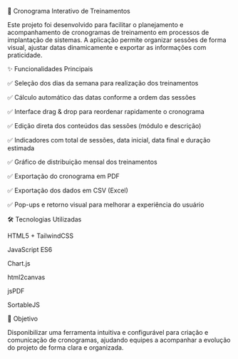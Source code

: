 📌 Cronograma Interativo de Treinamentos

Este projeto foi desenvolvido para facilitar o planejamento e acompanhamento de cronogramas de treinamento em processos de implantação de sistemas. A aplicação permite organizar sessões de forma visual, ajustar datas dinamicamente e exportar as informações com praticidade.

✨ Funcionalidades Principais

✅ Seleção dos dias da semana para realização dos treinamentos

✅ Cálculo automático das datas conforme a ordem das sessões

✅ Interface drag & drop para reordenar rapidamente o cronograma

✅ Edição direta dos conteúdos das sessões (módulo e descrição)

✅ Indicadores com total de sessões, data inicial, data final e duração estimada

✅ Gráfico de distribuição mensal dos treinamentos

✅ Exportação do cronograma em PDF

✅ Exportação dos dados em CSV (Excel)

✅ Pop-ups e retorno visual para melhorar a experiência do usuário

🛠️ Tecnologias Utilizadas

HTML5 + TailwindCSS

JavaScript ES6

Chart.js

html2canvas

jsPDF

SortableJS

🎯 Objetivo

Disponibilizar uma ferramenta intuitiva e configurável para criação e comunicação de cronogramas, ajudando equipes a acompanhar a evolução do projeto de forma clara e organizada.
